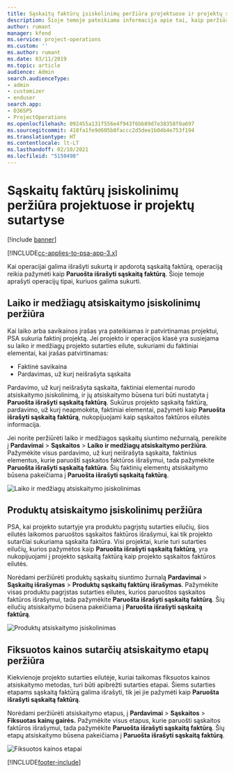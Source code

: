 ```yaml
---
title: Sąskaitų faktūrų įsiskolinimų peržiūra projektuose ir projektų sutartyse
description: Šioje temoje pateikiama informacija apie tai, kaip peržiūrėti laiko, savikainos ir produktų įsiskolinimus ir kaip juos pažymėti kaip paruoštus išrašyti sąskaitą faktūrą.
author: rumant
manager: kfend
ms.service: project-operations
ms.custom: ''
ms.author: rumant
ms.date: 03/11/2019
ms.topic: article
audience: Admin
search.audienceType:
- admin
- customizer
- enduser
search.app:
- D365PS
- ProjectOperations
ms.openlocfilehash: 092455a131f556e4f943f6bb89d7e38358f0a697
ms.sourcegitcommit: 418fa1fe9d605b8faccc2d5dee1b04b4e753f194
ms.translationtype: HT
ms.contentlocale: lt-LT
ms.lasthandoff: 02/10/2021
ms.locfileid: "5150498"
---
```

# <a name="review-the-invoicing-backlog-on-projects-and-project-contracts"></a>Sąskaitų faktūrų įsiskolinimų peržiūra projektuose ir projektų sutartyse

[!include [banner](../includes/psa-now-project-operations.md)]

[!INCLUDE[cc-applies-to-psa-app-3.x](../includes/cc-applies-to-psa-app-3x.md)]

Kai operacijai galima išrašyti sukurtą ir apdorotą sąskaitą faktūrą, operaciją reikia pažymėti kaip **Paruošta išrašyti sąskaitą faktūrą**. Šioje temoje aprašyti operacijų tipai, kuriuos galima sukurti.

## <a name="review-the-time-and-material-billing-backlog"></a>Laiko ir medžiagų atsiskaitymo įsiskolinimų peržiūra

Kai laiko arba savikainos įrašas yra pateikiamas ir patvirtinamas projektui, PSA sukuria faktinį projektą. Jei projekto ir operacijos klasė yra susiejama su laiko ir medžiagų projekto sutarties eilute, sukuriami du faktiniai elementai, kai įrašas patvirtinamas:

- Faktinė savikaina 
- Pardavimas, už kurį neišrašyta sąskaita

Pardavimo, už kurį neišrašyta sąskaita, faktiniai elementai nurodo atsiskaitymo įsiskolinimą, ir jų atsiskaitymo būsena turi būti nustatyta į **Paruošta išrašyti sąskaitą faktūrą**. Sukūrus projekto sąskaitą faktūrą, pardavimo, už kurį neapmokėta, faktiniai elementai, pažymėti kaip **Paruošta išrašyti sąskaitą faktūrą**, nukopijuojami kaip sąskaitos faktūros eilutės informacija.

Jei norite peržiūrėti laiko ir medžiagos sąskaitų siuntimo nežurnalą, pereikite į **Pardavimai** \> **Sąskaitos** \> **Laiko ir medžiagų atsiskaitymo peržiūra**. Pažymėkite visus pardavimo, už kurį neišrašyta sąskaita, faktinius elementus, kurie paruošti sąskaitos faktūros išrašymui, tada pažymėkite **Paruošta išrašyti sąskaitą faktūra**. Šių faktinių elementų atsiskaitymo būsena pakeičiama į **Paruošta išrašyti sąskaitą faktūrą**.

![Laiko ir medžiagų atsiskaitymo įsiskolinimas](media/TMBacklog.png)

## <a name="review-the-product-billing-backlog"></a>Produktų atsiskaitymo įsiskolinimų peržiūra

PSA, kai projekto sutartyje yra produktu pagrįstų sutarties eilučių, šios eilutės laikomos paruoštos sąskaitos faktūros išrašymui, kai tik projekto sutarčiai sukuriama sąskaita faktūra. Visi projektai, kurie turi sutarties eilučių, kurios pažymėtos kaip **Paruošta išrašyti sąskaitą faktūrą**, yra nukopijuojami į projekto sąskaitą faktūrą kaip projekto sąskaitos faktūros eilutės.

Norėdami peržiūrėti produktų sąskaitų siuntimo žurnalą **Pardavimai** \> **Sąskaitų išrašymas** \> **Produktų sąskaitų faktūrų išrašymas**. Pažymėkite visas produktu pagrįstas sutarties eilutes, kurios paruoštos sąskaitos faktūros išrašymui, tada pažymėkite **Paruošta išrašyti sąskaitą faktūrą**. Šių eilučių atsiskaitymo būsena pakeičiama į **Paruošta išrašyti sąskaitą faktūrą**.

![Produktų atsiskaitymo įsiskolinimas](media/ProductBacklog.png)

## <a name="review-billing-milestones-on-fixed-price-contracts"></a>Fiksuotos kainos sutarčių atsiskaitymo etapų peržiūra

Kiekvienoje projekto sutarties eilutėje, kuriai taikomas fiksuotos kainos atsiskaitymo metodas, turi būti apibrėžti sutarties etapai. Šiems sutarties etapams sąskaitą faktūrą galima išrašyti, tik jei jie pažymėti kaip **Paruošta išrašyti sąskaitą faktūrą**. 

Norėdami peržiūrėti atsiskaitymo etapus, į **Pardavimai** \> **Sąskaitos** \> **Fiksuotas kainų gairės.** Pažymėkite visus etapus, kurie paruošti sąskaitos faktūros išrašymui, tada pažymėkite **Paruošta išrašyti sąskaitą faktūrą**. Šių etapų atsiskaitymo būsena pakeičiama į **Paruošta išrašyti sąskaitą faktūrą**.

![Fiksuotos kainos etapai](media/FPBacklog.png)


[!INCLUDE[footer-include](../includes/footer-banner.md)]